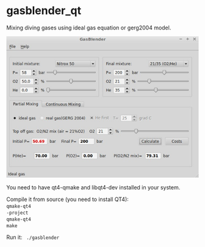 # gasblender_qt
Mixing diving gases using ideal gas equation or gerg2004 model. <br>

<img src="/images/gasblender.jpg" alt="screenshot">

You need to have qt4-qmake and libqt4-dev installed in your system.

Compile it from source (you need to install QT4):<br>
<code>qmake-qt4 -project</code><br>
<code>qmake-qt4 </code><br>
<code>make</code>

Run it:
<code> ./gasblender </code>
